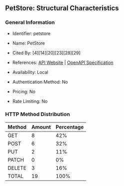 ## PetStore: Structural Characteristics

### General Information

- Identifier: petstore

- Name: PetStore

- Cited By: [4][14][20][23][28][29]

- References: [API Website](https://github.com/swagger-api/swagger-petstore) | [OpenAPI Specification](https://petstore3.swagger.io/api/v3/openapi.json)

- Availability: Local

- Authentication Method: No

- Pricing: No

- Rate Limiting: No

### HTTP Method Distribution

| Method | Amount | Percentage |
|--------|--------|------------|
| GET | 8 | 42% |
| POST | 6 | 32% |
| PUT | 2 | 11% |
| PATCH | 0 | 0% |
| DELETE | 3 | 16% |
| TOTAL | 19 | 100% |
